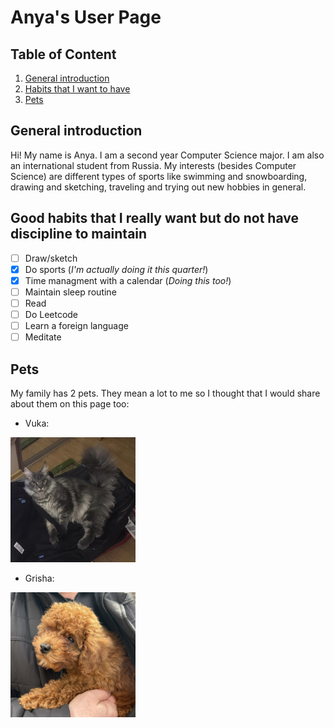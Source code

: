 # Anya's User Page

## Table of Content
1. [General introduction](#general-introduction)
2. [Habits that I want to have](#good-habits-that-i-really-want-but-do-not-have-discipline-to-maintain)
3. [Pets](#pets)

## General introduction

Hi! My name is Anya. I am a second year Computer Science major. 
I am also an international student from Russia. My interests 
(besides Computer Science) are different types of sports like
swimming and snowboarding, drawing and sketching, traveling 
and trying out new hobbies in general.

## Good habits that I really want but do not have discipline to maintain

- [ ] Draw/sketch
- [x] Do sports (*I'm actually doing it this quarter!*)
- [x] Time managment with a calendar (*Doing this too!*)
- [ ] Maintain sleep routine
- [ ] Read
- [ ] Do Leetcode
- [ ] Learn a foreign language
- [ ] Meditate

## Pets 

My family has 2 pets. They mean a lot to me so I thought that I would share about them on this page too:

- Vuka:

<img src ="./assets/vuka.jpg" style="height:200px; width:200px "/>

- Grisha:

<img src ="./assets/grisha.jpg" style="height:200px; width:200px "/>


